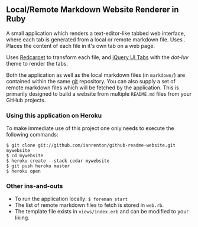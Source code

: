 ## Local/Remote Markdown Website Renderer in Ruby ##

A small application which renders a text-editor-like tabbed web interface, where each tab is generated from a local or remote markdown file. Uses . Places the content of each file in it's own tab on a web page.

Uses [Redcarpet](https://github.com/tanoku/redcarpet/) to transform each file, and [jQuery UI Tabs](http://jqueryui.com/demos/tabs/) with the *dot-luv* theme to render the tabs.

Both the application as well as the local markdown files (in `markdown/`) are contained within the same [git](http://git-scm.com/) repository. You can also supply a set of remote markdown files which will be fetched by the application. This is primarily designed to build a website from multiple `README.md` files from your GitHub projects.

### Using this application on Heroku ###

To make immediate use of this project one only needs to execute the following commands:

`$ git clone git://github.com/ianrenton/github-readme-website.git mywebsite`  
`$ cd mywebsite`  
`$ heroku create --stack cedar mywebsite`  
`$ git push heroku master`  
`$ heroku open`  

### Other ins-and-outs ###

- To run the application locally: `$ foreman start`
- The list of remote markdown files to fetch is stored in `web.rb`.
- The template file exists in `views/index.erb` and can be modified to your liking.
